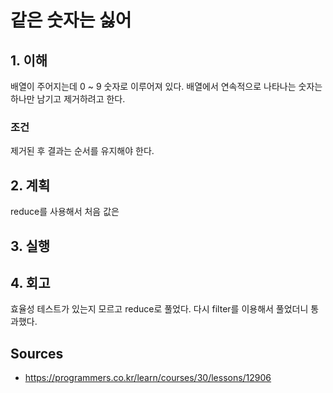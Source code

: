 # 같은 숫자는 싫어

## 1. 이해

배열이 주어지는데 0 ~ 9 숫자로 이루어져 있다.
배열에서 연속적으로 나타나는 숫자는 하나만 남기고 제거하려고 한다.

### 조건

제거된 후 결과는 순서를 유지해야 한다.

## 2. 계획

reduce를 사용해서 처음 값은

## 3. 실행

## 4. 회고

효율성 테스트가 있는지 모르고 reduce로 풀었다. 다시 filter를 이용해서 풀었더니 통과했다.

## Sources

* <https://programmers.co.kr/learn/courses/30/lessons/12906>
